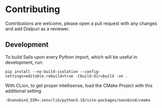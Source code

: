 # Contributing

Contributions are welcome, please open a pull request with any changes and add Dialpuri as a reviewer.

## Development

To build Sails upon every Python import, which will be useful in development, run:

    pip install --no-build-isolation --config-settings=editable.rebuild=true -Cbuild-dir=build -ve .

With CLion, to get proper intellisense, load the CMake Project with this additional setting

    -Dnanobind_DIR=.venv/lib/python3.10/site-packages/nanobind/cmake


[//]: # (## Testing)

[//]: # (Any changes must pass the tests defined in `package/tests`. Test can be ran using `pytest` with: )

[//]: # ()
[//]: # (    pytest package/tests --unit --runslow -v)

[//]: # ()
